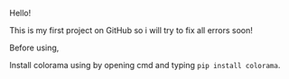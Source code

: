 Hello!

This is my first project on GitHub so i will try to fix all errors soon!



Before using,

Install colorama using by opening cmd and typing ```pip install colorama```.
